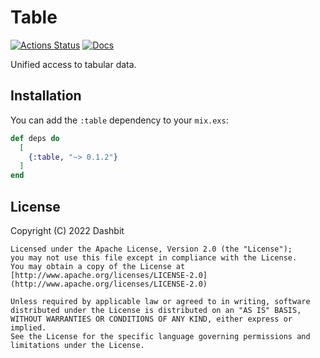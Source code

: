 # Table

[![Actions Status](https://github.com/dashbitco/table/workflows/Test/badge.svg)](https://github.com/dashbitco/table/actions)
[![Docs](https://img.shields.io/badge/docs-gray.svg)](https://hexdocs.pm/table)

Unified access to tabular data.

## Installation

You can add the `:table` dependency to your `mix.exs`:

```elixir
def deps do
  [
    {:table, "~> 0.1.2"}
  ]
end
```

## License

Copyright (C) 2022 Dashbit

    Licensed under the Apache License, Version 2.0 (the "License");
    you may not use this file except in compliance with the License.
    You may obtain a copy of the License at [http://www.apache.org/licenses/LICENSE-2.0](http://www.apache.org/licenses/LICENSE-2.0)

    Unless required by applicable law or agreed to in writing, software
    distributed under the License is distributed on an "AS IS" BASIS,
    WITHOUT WARRANTIES OR CONDITIONS OF ANY KIND, either express or implied.
    See the License for the specific language governing permissions and
    limitations under the License.

